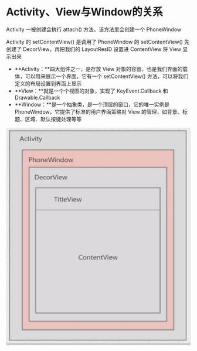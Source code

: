 # Activity、View与Window的关系



Activity 一被创建会执行 attach() 方法，该方法里会创建一个 PhoneWindow

Activity 的 setContentView() 是调用了 PhoneWindow 的 setContentView() 先创建了 DecorView，再把我们的 LayoutResID 设置进 ContentView 将 View 显示出来



- **Activity：**四大组件之一，是存放 View 对象的容器，也是我们界面的载体，可以用来展示一个界面，它有一个 setContentView() 方法，可以将我们定义的布局设置到界面上显示
- **View：**就是一个个视图的对象，实现了 KeyEvent.Callback 和 Drawable.Callback
- **Window：**是一个抽象类，是一个顶层的窗口，它的唯一实例是 PhoneWindow，它提供了标准的用户界面策略对 View 的管理，如背景、标题、区域、默认按键处理等等



![](./picture/Activity&Window&View.jpg)
